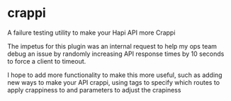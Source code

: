 crappi
======

A failure testing utility to make your Hapi API more Crappi

The impetus for this plugin was an internal request to help my ops team debug an issue by randomly increasing API response times by 10 seconds to force a client to timeout.

I hope to add more functionality to make this more useful, such as adding new ways to make your API crappi, using tags to specify which routes to apply crappiness to and parameters to adjust the crapiness